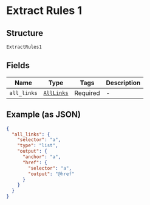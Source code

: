 
# Extract Rules 1

## Structure

`ExtractRules1`

## Fields

| Name | Type | Tags | Description |
|  --- | --- | --- | --- |
| `all_links` | [`AllLinks`](../../doc/models/all-links.md) | Required | - |

## Example (as JSON)

```json
{
  "all_links": {
    "selector": "a",
    "type": "list",
    "output": {
      "anchor": "a",
      "href": {
        "selector": "a",
        "output": "@href"
      }
    }
  }
}
```

